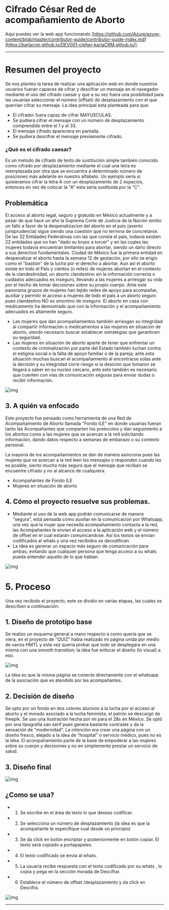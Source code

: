 # Cifrado César Red de acompañamiento de Aborto

Aquí puedes ver la web app funcionando  [https://github.com/Azure/azure-content/blob/master/contributor-guide/contributor-guide-index.md](https://karlacrm.github.io/DEV001-cipher-karlaCRM.github.io/).
***

# Resumen del proyecto

Se nos planteo la tarea de realizar una aplicación web en donde nuestros usuarios fueran capaces de cifrar y descifrar un mensaje en el navegador mediante el uso del cifrado caesar y que a su vez fuera una posibilidad para las usuarias seleccionar el número (offset) de desplazamiento con el que querrian cifrar su mensaje. 
La idea principal esta planteada para que:

* El cifrador fuera capaz de cifrar MAYUSCULAS.
* Se pudiera cifrar el mensaje con un número de desplazamiento comprendido entre el 1 y el 33. 
* El mensaje cifrado apareciera en pantalla. 
* Se pudiera descifrar el mensaje previamente cifrado. 


### ¿Qué es el cifrado caesar?

Es un metodo de cifrado de texto de sustitución simple también conocido como cifrado por desplazamiento mediante el cual una letra es reemplazada por otra que se encuentra a determinado número de posiciones más adelante en nuestro alfabeto.
Un ejemplo sería si quisieramos cifrar la letra A con un desplazamiento de 2 espacios, entonces en vez de colocar la "A" esta sería sustituida por la "C".


## Problemática

El acceso al aborto  legal, seguro y gratuido en México actualmente y a pesar de que hace un año la Suprema Corte de Justicia de la Nación emitio un fallo a favor de la despenalizacion del aborto en el país (asento jurisprudencia) sigue siendo una cuestión que no termina de concretarse. De las 32 Entidades Federativas con las que consta el país, todavía existen 22 entidades que no han "dado su brazo a torcer" y en las cuales las mujeres todavía encuentran limitantes para abortar, siendo un daño directo a sus derechos fundamentales. 
Ciudad de México fue la primera entidad en despenalizar el aborto hasta la semana 12 de gestación, por ello se erigio como el "bastión" de la lucha por el derecho a abortar.
Aun así el aborto existe en todo el País y cientos (o miles) de mujeres abortan en el contexto de la clandestinidad, un aborto clandestino sin la información correcta o cuidados adecuados es inseguro, llevando a las mujeres a arriesgar su vida por el hecho de tomar decisiones sobre su propio cuerpo. 
Ante este panorama grupos de mujeres han tejido redes de apoyo para acompañar, auxiliar y permitir el acceso a mujeres de todo el país a un aborto seguro pues clandestino NO es sinonimo de inseguro. El aborto en casa con medicamento ha demostrado que con la información y el acompañamiento adecuados es altamente seguro. 
* Las mujeres que dan acompañamientos también arriesgan su integridad al compartir información o medicamentos a las mujeres en situación de aborto, siendo necesario buscar establecer estrategias que garanticen su seguridad.
* Las mujeres en situación de aborto aparte de tener que enfrentar un contexto de criminalización por parte del Estado también luchan contra el estigma social o la falta de apoyo familiar o de la pareja; ante esta situación muchas buscan el acompañamiento al encontrarse solas ante la decisión y su integridad corre riesgo si la desición que tomaron se llegará a saber en su nucleo cercano, ante esto también es necesario que cuenten con vías de comunicación seguras para enviar dudas o recibir información.

![img](https://imagenes.elpais.com/resizer/Kv7JUMxBOckAGKc7ygRcgdKsI7w=/1960x1470/arc-anglerfish-eu-central-1-prod-prisa.s3.amazonaws.com/public/4KOCEBMKANAATAHEN4AH3TKRZY.aspx)


## 3. A quién va enfocado

Este proyecto fue pensado como herramienta de una Red de Acompañamiento de Aborto llamada "Fondo ILE" en donde usuarias fueran tanto las Acompañantes que comparten los protocolos y dan seguimiento a los abortos como a las mujeres que se acercan a la red solicitando información, dando datos respecto a semanas de embarazo o su contexto personal. 

La mayoria de los acompañamientos se dan de manera asincrona pues las mujeres que se acercan a la red leen los mensajes o responden cuando les es posible, siento mucho más seguro que el mensaje que reciban se encuentre cifrado y no al alcance de cualquiera. 

* Acompañantes de Fondo ILE
* Mujeres en situación de aborto

## 4. Cómo el proyecto resuelve sus problemas.

* Mediante el uso de la web app podrán comunicarse de manera "segura", está pensada como auxiliar en la comunicación por Whatsapp, una vez que la mujer que necesita acompañamiento contacta a la red, las Acompañantes le envían el acceso a la aplicación web y el número de offset en el cual estarán comunicandose. Así los textos se envian codificados al whats y una vez recibidos se decodifican. 
* La idea es generar un espacio más seguro de comunicación para ambas, evitando que cualquier persona que tenga acceso a su whats pueda entender aquello de lo que hablan. 

![img](src/abort.jpeg)


# 5. Proceso

Una vez recibido el proyecto, este se dividio en varías etapas, las cuales se describen a continuación: 


## 1. Diseño de prototipo base

Se realizo un esquema general a mano respecto a como quería que se viera, en el proyecto de "QUIZ" había realizado mi página unida por medio de varios HMTL y esta vez quería probar que todo se desplegara en una misma con una smooth transition; la idea fue enfocar el diseño (lo visual) a eso. 

  ![img](src/img/readme1_Mesa%20de%20trabajo%201.png)

  La idea es que la misma página se conecte directamente con el whatsapp de la asociación que es atendido por las acompañantes. 


## 2. Decisión de diseño

Se opto por un fondo en dos colores alucivos a la lucha por el acceso al aborto y el morado asociado a la lucha feminista, el patrón se descargó de freepik.
Se uso una ilustración hecha por mi para el 28s en México.
Se optó por una tipografía san serif pues genera bastante contraste y da la sensación de "modernidad". 
La intención era crear una página con un diseño fresco, alejado a la idea de "hospital" o servicio médico, pues no es la idea. El acompañamiento parte de la base de empoderar a las mujeres sobre su cuerpo y decisiones y no en simplemente prestar un servicio de salud. 


## 3. Diseño final

![img](src/img/readme2.png)


##  ¿Como se usa?

*  1. Se escribe en el área de texto lo que deseas codificar.
*  2. Se selecciona un número de desplazamiento (la idea es que la acompañante te especifique cual desde un principio)
*  3. Se da click en botón encriptar y posteriormente en botón copiar. El texto será copiado a portapapeles. 
*  4. El texto codificado se envia al whats. 
*  5. La usuaria recibe respuesta con el texto codificado por su whats , lo copia y pega en la sección morada de Descifrar. 
*  6. Establece el número de offset /desplazamiento y da click en Descifra. 

![img](src/img/comofunc.png)


***
